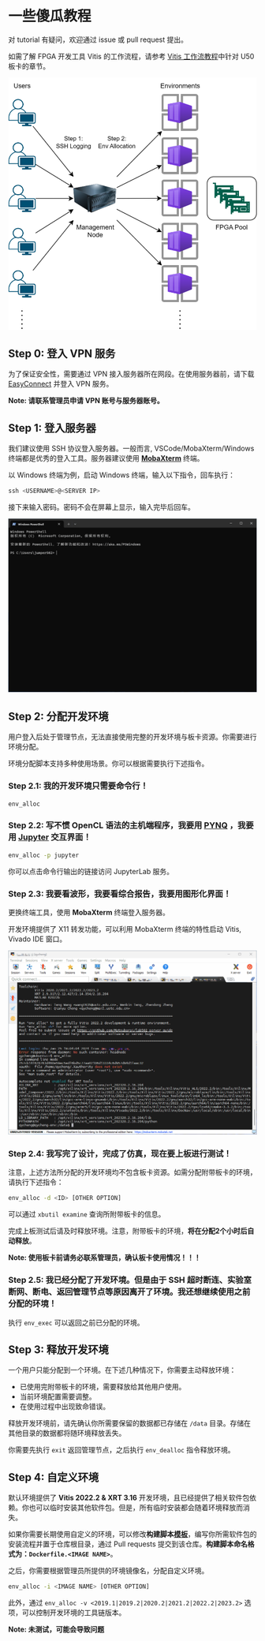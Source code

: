 # 一些傻瓜教程
对 tutorial 有疑问，欢迎通过 issue 或 pull request 提出。

如需了解 FPGA 开发工具 Vitis 的工作流程，请参考 [Vitis 工作流教程](https://github.com/Reconfigurable-Computing/Vitis_workflow)中针对 U50 板卡的章节。

![Workflow](./images/workflow.png)
## Step 0: 登入 VPN 服务
为了保证安全性，需要通过 VPN 接入服务器所在网段。在使用服务器前，请下载 [EasyConnect](https://support.sangfor.com.cn/productSoftware/list?product_id=20&category_id=56) 并登入 VPN 服务。

**Note: 请联系管理员申请 VPN 账号与服务器账号。**
## Step 1: 登入服务器
我们建议使用 SSH 协议登入服务器。一般而言, VSCode/MobaXterm/Windows 终端都是优秀的登入工具。服务器建议使用 [**MobaXterm**](https://mobaxterm.mobatek.net/download-home-edition.html) 终端。

以 Windows 终端为例，启动 Windows 终端，输入以下指令，回车执行：
```powershell
ssh <USERNAME>@<SERVER IP>
```
接下来输入密码。密码不会在屏幕上显示，输入完毕后回车。

![logging](./images/logging.gif)
## Step 2: 分配开发环境
用户登入后处于管理节点，无法直接使用完整的开发环境与板卡资源。你需要进行环境分配。

环境分配脚本支持多种使用场景。你可以根据需要执行下述指令。
### Step 2.1: 我的开发环境只需要命令行！
```bash
env_alloc
```
### Step 2.2: 写不惯 OpenCL 语法的主机端程序，我要用 [PYNQ](http://www.pynq.io/) ，我要用 [Jupyter](https://jupyter.org/) 交互界面！
```bash
env_alloc -p jupyter
```
你可以点击命令行输出的链接访问 JupyterLab 服务。
### Step 2.3: 我要看波形，我要看综合报告，我要用图形化界面！
更换终端工具，使用 **MobaXterm** 终端登入服务器。

开发环境提供了 X11 转发功能，可以利用 MobaXterm 终端的特性启动 Vitis, Vivado IDE 窗口。

![GUI](images/gui.gif)

### Step 2.4: 我写完了设计，完成了仿真，现在要上板进行测试！
注意，上述方法所分配的开发环境均不包含板卡资源。如需分配附带板卡的环境，请执行下述指令：
```bash
env_alloc -d <ID> [OTHER OPTION]
```
可以通过 `xbutil examine` 查询所附带板卡的信息。

完成上板测试后请及时释放环境。注意，附带板卡的环境，**将在分配2个小时后自动释放**。

**Note: 使用板卡前请务必联系管理员，确认板卡使用情况！！！**
### Step 2.5: 我已经分配了开发环境。但是由于 SSH 超时断连、实验室断网、断电、返回管理节点等原因离开了环境。我还想继续使用之前分配的环境！
执行 `env_exec` 可以返回之前已分配的环境。
## Step 3: 释放开发环境
一个用户只能分配到一个环境。在下述几种情况下，你需要主动释放环境：
- 已使用完附带板卡的环境，需要释放给其他用户使用。
- 当前环境配置需要调整。
- 在使用过程中出现致命错误。

释放开发环境前，请先确认你所需要保留的数据都已存储在 `/data` 目录。存储在其他目录的数据都将随环境释放丢失。

你需要先执行 `exit` 返回管理节点，之后执行 `env_dealloc` 指令释放环境。
## Step 4: 自定义环境
默认环境提供了 **Vitis 2022.2 & XRT 3.16** 开发环境，且已经提供了相关软件包依赖。你也可以临时安装其他软件包。但是，所有临时安装都会随着环境释放而消失。

如果你需要长期使用自定义的环境，可以修改**构建脚本[模板](./Dockerfile.template)**，编写你所需软件包的安装流程并置于仓库根目录，通过 Pull requests 提交到该仓库。**构建脚本命名格式为：`Dockerfile.<IMAGE NAME>`**。

之后，你需要根据管理员所提供的环境镜像名，分配自定义环境。
```bash
env_alloc -i <IMAGE NAME> [OTHER OPTION]
```
此外，通过 `env_alloc -v <2019.1|2019.2|2020.2|2021.2|2022.2|2023.2>` 选项，可以控制开发环境的工具链版本。

**Note: 未测试，可能会导致问题**
